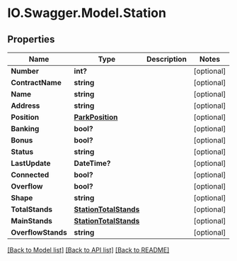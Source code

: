 # IO.Swagger.Model.Station
## Properties

Name | Type | Description | Notes
------------ | ------------- | ------------- | -------------
**Number** | **int?** |  | [optional] 
**ContractName** | **string** |  | [optional] 
**Name** | **string** |  | [optional] 
**Address** | **string** |  | [optional] 
**Position** | [**ParkPosition**](ParkPosition.md) |  | [optional] 
**Banking** | **bool?** |  | [optional] 
**Bonus** | **bool?** |  | [optional] 
**Status** | **string** |  | [optional] 
**LastUpdate** | **DateTime?** |  | [optional] 
**Connected** | **bool?** |  | [optional] 
**Overflow** | **bool?** |  | [optional] 
**Shape** | **string** |  | [optional] 
**TotalStands** | [**StationTotalStands**](StationTotalStands.md) |  | [optional] 
**MainStands** | [**StationTotalStands**](StationTotalStands.md) |  | [optional] 
**OverflowStands** | **string** |  | [optional] 

[[Back to Model list]](../README.md#documentation-for-models) [[Back to API list]](../README.md#documentation-for-api-endpoints) [[Back to README]](../README.md)

